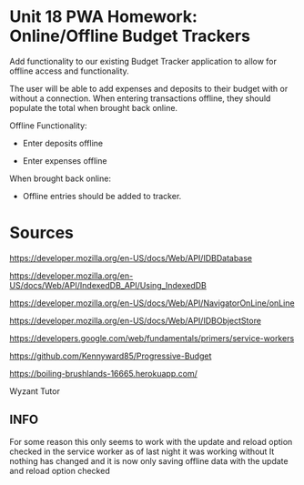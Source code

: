 # Unit 18 PWA Homework: Online/Offline Budget Trackers

Add functionality to our existing Budget Tracker application to allow for offline access and functionality.

The user will be able to add expenses and deposits to their budget with or without a connection. When entering transactions offline, they should populate the total when brought back online.

Offline Functionality:

  * Enter deposits offline

  * Enter expenses offline

When brought back online:

  * Offline entries should be added to tracker.

# Sources 
https://developer.mozilla.org/en-US/docs/Web/API/IDBDatabase

https://developer.mozilla.org/en-US/docs/Web/API/IndexedDB_API/Using_IndexedDB

https://developer.mozilla.org/en-US/docs/Web/API/NavigatorOnLine/onLine

https://developer.mozilla.org/en-US/docs/Web/API/IDBObjectStore

https://developers.google.com/web/fundamentals/primers/service-workers

https://github.com/Kennyward85/Progressive-Budget

 https://boiling-brushlands-16665.herokuapp.com/

 Wyzant Tutor 

 ## INFO
 For some reason this only seems to work with the update and reload option checked in the service worker as of last night it was working without It nothing has changed and it is now only saving offline data with the update and reload option checked